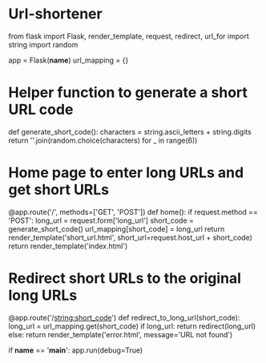# Url-shortener
from flask import Flask, render_template, request, redirect, url_for
import string
import random

app = Flask(__name__)
url_mapping = {}

# Helper function to generate a short URL code
def generate_short_code():
    characters = string.ascii_letters + string.digits
    return ''.join(random.choice(characters) for _ in range(6))

# Home page to enter long URLs and get short URLs
@app.route('/', methods=['GET', 'POST'])
def home():
    if request.method == 'POST':
        long_url = request.form['long_url']
        short_code = generate_short_code()
        url_mapping[short_code] = long_url
        return render_template('short_url.html', short_url=request.host_url + short_code)
    return render_template('index.html')

# Redirect short URLs to the original long URLs
@app.route('/<string:short_code>')
def redirect_to_long_url(short_code):
    long_url = url_mapping.get(short_code)
    if long_url:
        return redirect(long_url)
    else:
        return render_template('error.html', message='URL not found')

if __name__ == '__main__':
    app.run(debug=True)
